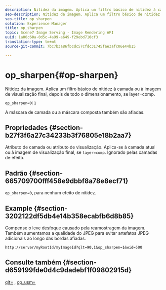 ```yaml
---
description: Nitidez da imagem. Aplica um filtro básico de nitidez à camada ou à imagem de visualização final, depois de todo o dimensionamento, se layer=comp.
seo-description: Nitidez da imagem. Aplica um filtro básico de nitidez à camada ou à imagem de visualização final, depois de todo o dimensionamento, se layer=comp.
seo-title: op_sharpen
solution: Experience Manager
title: op_sharpen
topic: Scene7 Image Serving - Image Rendering API
uuid: 1a00c60a-0d5c-4a99-a649-f29ebd710cf3
translation-type: tm+mt
source-git-commit: 7bc7b3a86fbcdc57cfdc31745fae3afc06e44b15

---
```



# op_sharpen{#op-sharpen}

Nitidez da imagem. Aplica um filtro básico de nitidez à camada ou à imagem de visualização final, depois de todo o dimensionamento, se layer=comp.

`op_sharpen=0|1`

A máscara de camada ou a máscara composta também são afiadas.

## Propriedades {#section-b27f3f6a27c34233b3f76805e18b2aa7}

Atributo de camada ou atributo de visualização. Aplica-se à camada atual ou à imagem de visualização final, se `layer=comp`. Ignorado pelas camadas de efeito.

## Padrão {#section-665709700fff458e9dbbf8a78e8ecf71}

`op_sharpen=0`, para nenhum efeito de nitidez.

## Example {#section-3202122df5db4e14b358ecabfb6d8b85}

Compense o leve desfoque causado pela reamostragem da imagem. Também aumentamos a qualidade do JPEG para evitar artefatos JPEG adicionais ao longo das bordas afiadas.

`http://server/myRootId/myImageId?qlt=90,1&op_sharpen=1&wid=500`

## Consulte também {#section-d659199fde0d4c9dadebf1f09802915d}

[qlt=](../../../../../is-api/http-ref/image-serving-api-ref/c-http-protocol-reference/c-command-reference/r-is-http-qlt.md#reference-f69ed0758c784b0385d979820546d352) , [op_usm=](../../../../../is-api/http-ref/image-serving-api-ref/c-http-protocol-reference/c-command-reference/r-op-sharpen.md#reference-c32573230c6140f883efdaa201ea8541)
